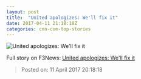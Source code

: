 ```yaml
---
layout: post
title:  "United apologizes: We'll fix it"
date: 2017-04-11 21:18:18Z
categories: cnn-com-top-stories
---
```


![United apologizes: We'll fix it](http://i2.cdn.turner.com/money/dam/assets/160603145518-united-airlines-ceo-oscar-munoz-polaris-00000717-780x439.jpg)




Full story on F3News: [United apologizes: We'll fix it](http://www.f3nws.com/n/V44hMG)

> Posted on: 11 April 2017 20:18:18
